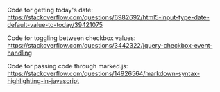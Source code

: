 
Code for getting today's date: 
https://stackoverflow.com/questions/6982692/html5-input-type-date-default-value-to-today/39421075

Code for toggling between checkbox values:
https://stackoverflow.com/questions/3442322/jquery-checkbox-event-handling

Code for passing code through marked.js:
https://stackoverflow.com/questions/14926564/markdown-syntax-highlighting-in-javascript